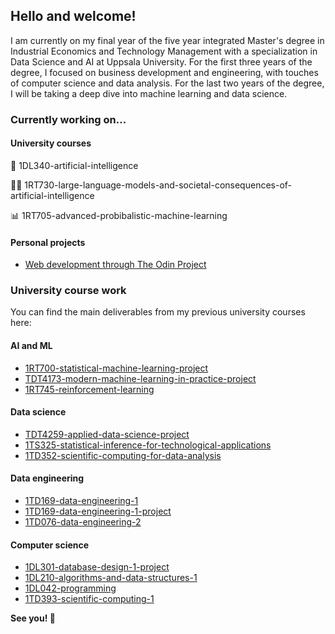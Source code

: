 ## Hello and welcome!

I am currently on my final year of the five year integrated Master's degree in Industrial Economics and Technology Management with a specialization in Data Science and AI at Uppsala University. For the first three years of the degree, I focused on business development and engineering, with touches of computer science and data analysis. For the last two years of the degree, I will be taking a deep dive into machine learning and data science.



### Currently working on...

#### University courses
  🤖 1DL340-artificial-intelligence
  
  👨‍💻 1RT730-large-language-models-and-societal-consequences-of-artificial-intelligence

  📊 1RT705-advanced-probibalistic-machine-learning

#### Personal projects
- [Web development through The Odin Project](https://github.com/alexandersundquist/TOP)

### University course work

You can find the main deliverables from my previous university courses here:

#### AI and ML
- [1RT700-statistical-machine-learning-project](https://github.com/alexandersundquist/1RT700-Statistical-Machine-Learning-Project)
- [TDT4173-modern-machine-learning-in-practice-project](https://github.com/alexandersundquist/TDT4173-Modern-Machine-Learning-In-Practice-Project)
- [1RT745-reinforcement-learning](https://github.com/alexandersundquist/1RT745-Reinforcement-Learning)

#### Data science
- [TDT4259-applied-data-science-project](https://github.com/alexandersundquist/TDT4259-Applied-Data-Science-Project)
- [1TS325-statistical-inference-for-technological-applications](https://github.com/alexandersundquist/1TS325-statistical-inference-for-technological-applications)
- [1TD352-scientific-computing-for-data-analysis](https://github.com/alexandersundquist/1TD352-scientific-computing-for-data-analysis)

#### Data engineering
- [1TD169-data-engineering-1](https://github.com/alexandersundquist/1TD169-data-engineering-1)
- [1TD169-data-engineering-1-project](https://github.com/alexandersundquist/1TD169-Data-Engineering-1-Project)
- [1TD076-data-engineering-2](https://github.com/alexandersundquist/1TD076-Data-Engineering-2)

#### Computer science
- [1DL301-database-design-1-project](https://github.com/alexandersundquist/1DL301-database-design-1-project)
- [1DL210-algorithms-and-data-structures-1](https://github.com/alexandersundquist/1DL210-algorithms-and-data-structures-1)
- [1DL042-programming](https://github.com/alexandersundquist/1DL042-programming)
- [1TD393-scientific-computing-1](https://github.com/alexandersundquist/1TD393-scientific-computing-1)


**See you! 👋**

<!---
alexandersundquist/alexandersundquist is a ✨ special ✨ repository because its `README.md` (this file) appears on your GitHub profile.
You can click the Preview link to take a look at your changes.
--->
